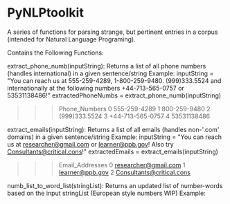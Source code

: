 # PyNLPtoolkit
A series of functions for parsing strange, but pertinent entries in a corpus (intended for Natural Language Programing).

Contains the Following Functions:

extract_phone_numb(inputString): Returns a list of all phone numbers (handles international) in a given sentence/string
Example:
  inputString = "You can reach us at 555-259-4289, 1-800-259-9480. (999)333.5524 and internationally at the following numbers +44-713-565-0757 or 53531138486!"
  extractedPhoneNumbs = extract_phone_numb(inputString)
  >>> Phone_Numbers
  >>> 0 	555-259-4289
  >>> 1 	800-259-9480
  >>> 2 	(999)333.5524
  >>> 3 	+44-713-565-0757
  >>> 4 	53531138486

extract_emails(inputString): Returns a list of all emails (handles non-'.com' domains) in a given sentence/string
Example:
  inputString = "You can reach us at researcher@gmail.com or learner@ppb.gov! Also try Consultants@critical.cons!"
  extractedEmails = extract_emails(inputString)
  >>> Email_Addresses
  >>> 0 	researcher@gmail.com
  >>> 1 	learner@ppb.gov
  >>> 2 	Consultants@critical.cons

numb_list_to_word_list(stringList): Returns an updated list of number-words based on the input stringList (European style numbers WIP)
Example:

